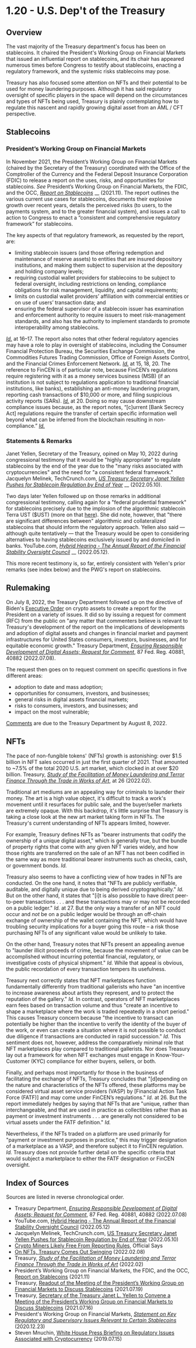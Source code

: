 # 1.20 - U.S. Dep't of the Treasury

## Overview <a href="#overview" id="overview"></a>

The vast majority of the Treasury department's focus has been on stablecoins. It chaired the President's Working Group on Financial Markets that issued an influential report on stablecoins, and its chair has appeared numerous times before Congress to testify about stablecoins, enacting a regulatory framework, and the systemic risks stablecoins may pose.

Treasury has also focused some attention on NFTs and their potential to be used for money laundering purposes. Although it has said regulatory oversight of specific players in the space will depend on the circumstances and types of NFTs being used, Treasury is plainly contemplating how to regulate this nascent and rapidly growing digital asset from an AML / CFT perspective. &#x20;

## Stablecoins <a href="#stablecoins" id="stablecoins"></a>

### President’s Working Group on Financial Markets <a href="#president-s-working-group-on-financial-markets" id="president-s-working-group-on-financial-markets"></a>

In November 2021, the President’s Working Group on Financial Markets (chaired by the Secretary of the Treasury) coordinated with the Office of the Comptroller of the Currency and the Federal Deposit Insurance Corporation (FDIC) to release a report on the uses, risks, and opportunities for stablecoins. _See_ President’s Working Group on Financial Markets, the FDIC, and the OCC, [_Report on Stablecoins_](https://home.treasury.gov/system/files/136/StableCoinReport\_Nov1\_508.pdf) __ (2021.11). The report outlines the various current use cases for stablecoins, documents their explosive growth over recent years, details the perceived risks (to users, to the payments system, and to the greater financial system), and issues a call to action to Congress to enact a “consistent and comprehensive regulatory framework” for stablecoins.

The key aspects of that regulatory framework, as requested by the report, are:

* limiting stablecoin issuers (and those offering redemption and maintenance of reserve assets) to entities that are insured depository institutions, and making them subject to supervision at the depository and holding company levels;
* requiring custodial wallet providers for stablecoins to be subject to federal oversight, including restrictions on lending, compliance obligations for risk management, liquidity, and capital requirements;
* limits on custodial wallet providers’ affiliation with commercial entities or on use of users’ transaction data; and
* ensuring the federal supervisor of a stablecoin issuer has examination and enforcement authority to require issuers to meet risk-management standards, and also has the authority to implement standards to promote interoperability among stablecoins.

[_Id._](https://home.treasury.gov/system/files/136/StableCoinReport\_Nov1\_508.pdf) at 16–17. The report also notes that other federal regulatory agencies may have a role to play in oversight of stablecoins, including the Consumer Financial Protection Bureau, the Securities Exchange Commission, the Commodities Futures Trading Commission, Office of Foreign Assets Control, and the Financial Crimes Enforcement Network. [_Id._](https://home.treasury.gov/system/files/136/StableCoinReport\_Nov1\_508.pdf) at 15, 18, 20. The reference to FinCEN is of particular note, because FinCEN’s regulations require registering with it as a money services business (MSB) (if an institution is not subject to regulations application to traditional financial institutions, like banks), establishing an anti-money laundering program, reporting cash transactions of $10,000 or more, and filing suspicious activity reports (SARs). [_Id._](https://home.treasury.gov/system/files/136/StableCoinReport\_Nov1\_508.pdf) at 20. Doing so may cause downstream compliance issues because, as the report notes, “\[c]urrent \[Bank Secrecy Act] regulations require the transfer of certain specific information well beyond what can be inferred from the blockchain resulting in non-compliance.” [_Id._](https://home.treasury.gov/system/files/136/StableCoinReport\_Nov1\_508.pdf)

### Statements & Remarks

Janet Yellen, Secretary of the Treasury, opined on May 10, 2022 during congressional testimony that it would be "highly appropriate" to regulate stablecoins by the end of the year due to the "many risks associated with cryptocurrencies" and the need for "a consistent federal framework." Jacquelyn Melinek, TechCrunch.com, [_US Treasury Secretary Janet Yellen Pushes for Stablecoin Regulation by End of Year_](https://techcrunch.com/2022/05/10/us-treasury-secretary-janet-yellen-pushes-for-stablecoin-regulation-by-end-of-year/) __ (2022.05.10).

Two days later Yellen followed up on those remarks in additional congressional testimony, calling again for a "federal prudential framework" for stablecoins precisely due to the implosion of the algorithmic stablecoin Terra UST ($UST) (more on that [here](https://www.thecod3x.com/luna-terra-stablecoins/)). She did note, however, that "there are significant differences between" algorithmic and collateralized stablecoins that should inform the regulatory approach. Yellen also said — although quite tentatively — that the Treasury would be open to considering alternatives to having stablecoins exclusively issued by and domiciled in banks. YouTube.com, [_Hybrid Hearing - The Annual Report of the Financial Stability Oversight Council_](https://youtu.be/kU0xYBRfgvU?t=1477) __ (2022.05.12).

This more recent testimony is, so far, entirely consistent with Yellen's prior remarks (see index below) and the PWG's report on stablecoins.

## Rulemaking <a href="#rulemaking" id="rulemaking"></a>

On July 8, 2022, the Treasury Department followed up on the directive of Biden's [Executive Order](https://www.thecod3x.com/exec/#executive-order-14067) on crypto assets to create a report for the President on a variety of issues. It did so by issuing a request for comment (RFC) from the public on "any matter that commenters believe is relevant to Treasury's development of the report on the implications of developments and adoption of digital assets and changes in financial market and payment infrastructures for United States consumers, investors, businesses, and for equitable economic growth." Treasury Department, [_Ensuring Responsible Development of Digital Assets; Request for Comment_](https://www.federalregister.gov/documents/2022/07/08/2022-14588/ensuring-responsible-development-of-digital-assets-request-for-comment), 87 Fed. Reg. 40881, 40882 (2022.07.08).

The request then goes on to request comment on specific questions in five different areas:

* adoption to date and mass adoption;
* opportunities for consumers, investors, and businesses;
* general risks in digital assets financial markets;
* risks to consumers, investors, and businesses; and
* impact on the most vulnerable;

[Comments](https://www.regulations.gov/commenton/TREAS-DO-2022-0014-0001) are due to the Treasury Department by August 8, 2022.

## NFTs <a href="#nfts" id="nfts"></a>

The pace of non-fungible tokens' (NFTs) growth is astonishing: over $1.5 billion in NFT sales occurred in just the first quarter of 2021. That amounted to \~7.5% of the total 2020 U.S. art market, which clocked in at over $20 billion. Treasury, [_Study of the Facilitation of Money Laundering and Terror Finance Through the Trade in Works of Art_](https://home.treasury.gov/system/files/136/Treasury\_Study\_WoA.pdf), at 26 (2022.02).

Traditional art mediums are an appealing way for criminals to launder their money. The art is a high value object, it's difficult to track a work's movement until it resurfaces for public sale, and the buyer/seller markets are extremely opaque. With this backdrop, it's little surprise that Treasury is taking a close look at the new art market taking form in NFTs. The Treasury's current understanding of NFTs appears limited, however.

For example, Treasury defines NFTs as "bearer instruments that codify the ownership of a unique digital asset," which is generally true, but the bundle of property rights that come with any given NFT varies widely, and how those rights are transferred on the sale of an NFT has not been codified in the same way as more traditional bearer instruments such as checks, cash, or government bonds. _Id._

Treasury also seems to have a conflicting view of how trades in NFTs are conducted. On the one hand, it notes that "NFTs are publicly verifiable, auditable, and digitally unique due to being derived cryptographically." _Id._ But on the other hand, it states that "\[i]t is also possible to have direct peer-to-peer transactions . . . and these transactions may or may not be recorded on a public ledger." _Id._ at 27. But the only way a transfer of an NFT could occur and _not_ be on a public ledger would be through an off-chain exchange of ownership of the wallet containing the NFT, which would have troubling security implications for a buyer going this route – a risk those purchasing NFTs of any significant value would be unlikely to take.

On the other hand, Treasury notes that NFTs present an appealing avenue to "launder illicit proceeds of crime, because the movement of value can be accomplished without incurring potential financial, regulatory, or investigative costs of physical shipment." _Id._ While that appeal is obvious, the public recordation of every transaction tempers its usefulness.

Treasury next correctly states that NFT marketplaces function fundamentally differently from traditional gallerists who have "an incentive to increase awareness about artists they represent, and to protect the reputation of the gallery." _Id._ In contrast, operators of NFT marketplaces earn fees based on transaction volume and thus "create an incentive to shape a marketplace where the work is traded repeatedly in a short period." This causes Treasury concern because "the incentive to transact can potentially be higher than the incentive to verify the identity of the buyer of the work, or even can create a situation where it is not possible to conduct due diligence if transactions are conducted in rapid succession." _Id._ This sentiment does not, however, address the comparatively minimal role that NFT marketplaces play compared to traditional gallerists. Nor does Treasury lay out a framework for when NFT exchanges must engage in Know-Your-Customer (KYC) compliance for either buyers, sellers, or both.

Finally, and perhaps most importantly for those in the business of facilitating the exchange of NFTs, Treasury concludes that "\[d]epending on the nature and characteristics of the NFTs offered, these platforms may be considered virtual asset service providers (VASP) by \[Financial Action Task Force (FATF)] and may come under FinCEN’s regulations." _Id._ at 26. But the report immediately hedges by saying that NFTs that are "unique, rather than interchangeable, and that are used in practice as collectibles rather than as payment or investment instruments . . . are generally not considered to be virtual assets under the FATF definition." _Id._

Nevertheless, if the NFTs traded on a platform are used primarily for "payment or investment purposes in practice," this may trigger designation of a marketplace as a VASP, and therefore subject it to FinCEN regulation. _Id._ Treasury does not provide further detail on the specific criteria that would subject a marketplace to either the FATF designation or FinCEN oversight.

## Index of Sources <a href="#index-of-sources" id="index-of-sources"></a>

Sources are listed in reverse chronological order.

* Treasury Department, [_Ensuring Responsible Development of Digital Assets; Request for Comment_](https://www.federalregister.gov/documents/2022/07/08/2022-14588/ensuring-responsible-development-of-digital-assets-request-for-comment), 87 Fed. Reg. 40881, 40882 (2022.07.08)‌
* YouTube.com, [Hybrid Hearing - The Annual Report of the Financial Stability Oversight Council](https://youtu.be/kU0xYBRfgvU?t=1477) (2022.05.12)
* Jacquelyn Melinek, TechCrunch.com, [US Treasury Secretary Janet Yellen Pushes for Stablecoin Regulation by End of Year](https://techcrunch.com/2022/05/10/us-treasury-secretary-janet-yellen-pushes-for-stablecoin-regulation-by-end-of-year/) (2022.05.10)
* [Crypto Miners Likely Free From Reporting Rules](https://www.law360.com/compliance/articles/1464868/crypto-miners-likely-free-from-reporting-rules-official-says?nl\_pk=e9abcb27-c661-4bc7-91d8-d07099827a25\&utm\_source=newsletter\&utm\_medium=email\&utm\_campaign=compliance), Official Says
* [On NFTs, Treasury Comes Out Swinging](https://constantinecannon.com/whistleblower/whistleblower-insider-blog/on-nfts-treasury-comes-out-swinging/) (2022.02.08)
* Treasury, [_Study of the Facilitation of Money Laundering and Terror Finance Through the Trade in Works of Art_](https://home.treasury.gov/system/files/136/Treasury\_Study\_WoA.pdf) (2022.02)
* President’s Working Group on Financial Markets, the FDIC, and the OCC, [Report on Stablecoins](https://home.treasury.gov/system/files/136/StableCoinReport\_Nov1\_508.pdf) (2021.11)
* Treasury, [Readout of the Meeting of the President’s Working Group on Financial Markets to Discuss Stablecoins](https://home.treasury.gov/news/press-releases/jy0281) (2021.07.19)
* Treasury, [Secretary of the Treasury Janet L. Yellen to Convene a Meeting of the President’s Working Group on Financial Markets to Discuss Stablecoins](https://home.treasury.gov/news/press-releases/jy0276) (2021.07.16)
* President's Working Group on Financial Markets, [_Statement on Key Regulatory and Supervisory Issues Relevant to Certain Stablecoins_](https://home.treasury.gov/system/files/136/PWG-Stablecoin-Statement-12-23-2020-CLEAN.pdf) (2020.12.23)
* Steven Mnuchin, [White House Press Briefing on Regulatory Issues Associated with Cryptocurrency](https://home.treasury.gov/news/press-releases/sm731) (2019.07.15)

